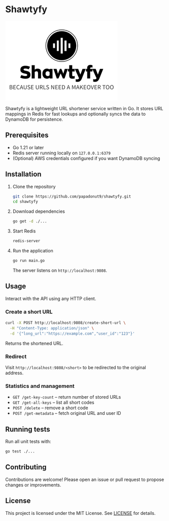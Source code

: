 # Shawtyfy

![Shawtyfy logo](assets/Brand-shawtyfy.png "Shawtyfy logo")

Shawtyfy is a lightweight URL shortener service written in Go. It stores URL mappings in Redis for fast lookups and optionally syncs the data to DynamoDB for persistence.

## Prerequisites

- Go 1.21 or later
- Redis server running locally on `127.0.0.1:6379`
- (Optional) AWS credentials configured if you want DynamoDB syncing

## Installation

1. Clone the repository
   ```bash
   git clone https://github.com/papadonut9/shawtyfy.git
   cd shawtyfy
   ```
2. Download dependencies
   ```bash
   go get -d ./...
   ```
3. Start Redis
   ```bash
   redis-server
   ```
4. Run the application
   ```bash
   go run main.go
   ```
   The server listens on `http://localhost:9808`.

## Usage

Interact with the API using any HTTP client.

### Create a short URL
```bash
curl -X POST http://localhost:9808/create-short-url \
  -H "Content-Type: application/json" \
  -d '{"long_url":"https://example.com","user_id":"123"}'
```
Returns the shortened URL.

### Redirect
Visit `http://localhost:9808/<short>` to be redirected to the original address.

### Statistics and management
- `GET /get-key-count` – return number of stored URLs
- `GET /get-all-keys` – list all short codes
- `POST /delete` – remove a short code
- `POST /get-metadata` – fetch original URL and user ID

## Running tests

Run all unit tests with:
```bash
go test ./...
```

## Contributing

Contributions are welcome! Please open an issue or pull request to propose changes or improvements.

## License

This project is licensed under the MIT License. See [LICENSE](LICENSE) for details.
